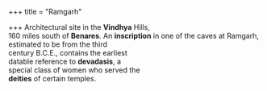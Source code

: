 +++
title = "Ramgarh"

+++
Architectural site in the **Vindhya** Hills,  
160 miles south of **Benares**. An **inscription** in one of the caves at Ramgarh,  
estimated to be from the third  
century B.C.E., contains the earliest  
datable reference to **devadasis**, a  
special class of women who served the  
**deities** of certain temples.